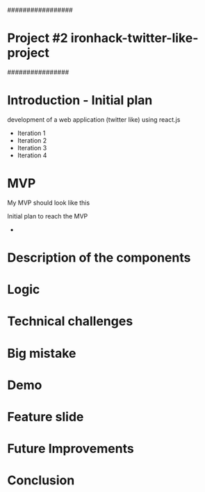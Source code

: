 #################

# Project #2 ironhack-twitter-like-project

################

# Introduction - Initial plan

development of a web application (twitter like) using react.js

- Iteration 1
- Iteration 2
- Iteration 3
- Iteration 4

# MVP

My MVP should look like this

Initial plan to reach the MVP

-

# Description of the components

# Logic

# Technical challenges

# Big mistake

# Demo

# Feature slide

# Future Improvements

# Conclusion
